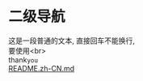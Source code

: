 # 二级导航
这是一段普通的文本,
直接回车不能换行,<br>
要使用\<br><br>
thank`you`<br>
[README.zh-CN.md](https://github.com/L-sang/Webku/blob/master/README.zh-CN.md)
